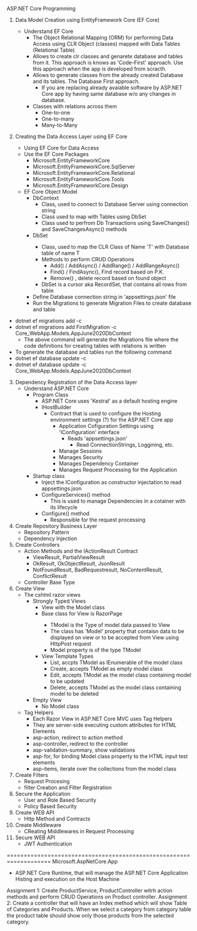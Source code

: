 ﻿ASP.NET Core Programming
1. Data Model Creation using EntityFramework Core (EF Core)
	- Understand EF Core
		- The Object Relational Mapping (ORM) for performing
		  Data Access using CLR Object (classes) mapped with
		  Data Tables (Relational Table)
		- Allows to create clr classes and genarete database
		and tables from it. This approach is knows as 'Code-First'
		approach. Use this approach when the app is developed 
		from scracth.
		- Allows to generate classes from the already created 
		Database and its tables. The Database First approach. 
			- If you are replacing already avaiable software by 
			ASP.NET Core app by having same database w/o any changes 
			in database.
		- Classes with relations across them
			- One-to-one
			- One-to-many
			- Many-to-Many

2. Creating the Data Access Layer using EF Core
	- Using EF Core for Data Access 
	- Use the EF Core Packages
		- Microsoft.EntityFrameworkCore
		- Microsoft.EntityFrameworkCore.SqlServer
		- Microsoft.EntityFrameworkCore.Relational
		- Microsoft.EntityFrameworkCore.Tools
		- Microsoft.EntityFrameworkCore.Design
	- EF Core Object Model
		- DbContext
			- Class, used to connect to Database Server using 
				connection string
			- Class used to map with Tables using DbSet<T>
			- Class used to perfrom Db Transactions using
				SaveChanges() and SaveChangesAsync() methods
		- DbSet<T>
			- Class, used to map the CLR Class of Name 'T'
				with Database table of name T
			-  Methods to perform CRUD Operations
				- Add() / AddAsync() / AddRange() / AddRangeAsync()
				- Find() / FindAsync(), Find record based on P.K.
				- Remove() , delete record based on found object
			- DbSet is a cursor aka RecordSet, that contains all
				rows from table
		- Define Database connection string in 'appsettings.json' file
		- Run the Migrations to generate Migration Files to create database and table
- dotnet ef migrations add <NAME-OF-MIGRATION> -c <DbContext Class Path using namespace>
- dotnet ef migrations add FirstMigration -c Core_WebApp.Models.AppJune2020DbContext
	- The above command will generate the Migrations file where the code definitions
		for creating tables with relations is written
- To generate the database and tables run the following command
- dotnet ef database update -c <DbContext Class Path using namespace>
- dotnet ef database update -c Core_WebApp.Models.AppJune2020DbContext

3. Dependency Registration of the Data Access layer
	- Understand ASP.NET Core 
		- Program Class
			- ASP.NET Core uses 'Kestral' as a default hosting 
				engine	
			- IHostBuilder
				- Contract that is used to configure the Hosting
					environment settings (?) for the ASP.NET Core app
					- Application Cofiguration Settings using 'IConfiguration' interface
						- Reads 'appsettings.json'
							- Read ConnectionStrings, Loggining, etc.
					- Manage Sessions
					- Manages Security
					- Manages Dependency Container
					- Manages Request Processing for the Application
		- Startup class
			- Inject the IConfiguration as constructor injectation 
				to read appsettings.json
			- ConfigureServices() method
				- This is used to manage Dependencies in a cotainer with its lifecycle
			- Configure() method
				- Responsible for the request processing
4. Create Repository Business Layer
	- Repository Pattern
	- Dependency Injection
5. Create Controllers
	- Action Methods and the IActionResult Contract
		- ViewResult, PartialViewResult
		- OkResult, OkObjectResult, JsonResult
		- NotFoundResult, BadRequestresult, NoContentResult, ConflictResult
	- Controller Base Type
6. Create View
	- The cshtml razor views
		- Strongly Typed Views
			- View with the Model class
			- Base class for View is RazorPage<TModel>
				- TModel is the Type of model data passed to View
				- The class has 'Model' property that contaisn data to be 
				displayed on view or to be accepted from View using HttpPost request
				- Model property is of the type TModel
			- View Template Types
				- List, accpts TModel as IEnumerable of the model class
				- Create, accepts TModel as empty model class
				- Edit, accepts TModel as the model class containing model to be updated
				- Delete, accepts TModel as the model class containing model to be deleted
		- Empty View
			- No Model class
	- Tag Helpers
		- Each Razor View in ASP.NET Core MVC uses Tag Helpers
		- They are server-side executing custom attributes for HTML Elements
		- asp-action, redirect to action method
		- asp-controller, redirect to the controller
		- asp-validation-summary, show validations
		- asp-for, for binding Model class property to the HTML input test elements
		- asp-items, iterate over the collections from the model class
7. Create Filters
	- Request Procesing
	- filter Creation and Filter Registration
8. Secure the Application
	- User and Role Based Security
	- Policy Based Security
9. Create WEB API
	- Http Method and Contracts
10. Create Middleware
	- CReating Middlewares in Request Processing
11. Secure WEB API
	- JWT Authentication

===================================================================
Microsoft.AspNetCore.App
- ASP.NET Core Runtime, that will manage the ASP.NET Core Application
Histing and execution on the Host Machine 






Assignment 1: Create ProductService, ProductController witrh action methods and 
perform CRUD Operations on Product controller.
Assignment 2: Create a controller that will have an Index method which will show 
Table of Categories and Products. When we select a category from category table
the product table should show only those products from the selected category.



